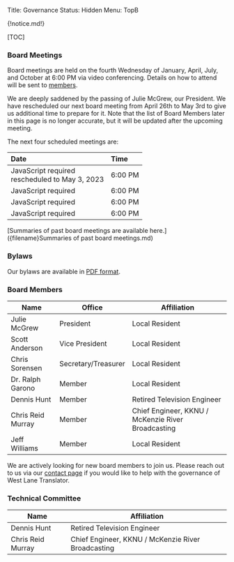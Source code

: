Title: Governance
Status: Hidden
Menu: TopB

{!notice.md!}

[TOC]

### Board Meetings

Board meetings are held on the fourth Wednesday of January,
April, July, and October at 6:00 PM via video conferencing.
Details on how to attend will be sent to
[members]({filename}Membership.md).

We are deeply saddened by the passing of Julie McGrew, our
President. We have rescheduled our next board meeting from April 26th
to May 3rd to give us additional time to prepare for it.  Note that
the list of Board Members later in this page is no longer accurate,
but it will be updated after the upcoming meeting.

The next four scheduled meetings are:

| Date                                      | Time    |
| :---                                      | :---    |
| <div id='meet1'>JavaScript required</div> rescheduled to May 3, 2023 | 6:00 PM |
| <div id='meet2'>JavaScript required</div> | 6:00 PM |
| <div id='meet3'>JavaScript required</div> | 6:00 PM |
| <div id='meet4'>JavaScript required</div> | 6:00 PM |

<script type="text/javascript">
function setFourthWednesdayOfQuarter(dt) {
    // Calculate the first month of the quarter containing dt.
    var tmp = dt.getMonth();
    tmp = tmp - tmp % 3;
    dt.setMonth(tmp);
    // The earliest possible 4th Wednesday of a month is the 22nd.
    dt.setDate(22);
    /*
      We need to determine when the first Wednesday is from the 22nd.
      In JavaScript dates, Sunday is 0, so Wednesday is 3.  For
      comprehension, here is a table of how many days need to be added
      to the 22nd to get to a Wednesday depending on what day of the
      week the the 22nd is on and the math for calculating it:

       Day of Week of    Days to add to
       the 22nd (DOW22)  get to a Wed.   10 - DOW22   (10 - DOW22) % 7
       ----------------  --------------  -----------  ----------------
            Sunday=0           3         10 - 0 = 10  (10 - 0) % 7 = 3
            Monday=1           2         10 - 1 = 9   (10 - 1) % 7 = 2
           Tuesday=2           1         10 - 2 = 8   (10 - 2) % 7 = 1
         Wednesday=3           0         10 - 3 = 7   (10 - 3) % 7 = 0
          Thursday=4           6         10 - 4 = 6   (10 - 4) % 7 = 6
            Friday=5           5         10 - 5 = 5   (10 - 5) % 7 = 5
          Saturday=6           4         10 - 6 = 4   (10 - 6) % 7 = 4

      Note that the results of the math in the last column match the
      desired results from the second column.
    */
    dt.setDate(dt.getDate() + (10 - dt.getDay()) % 7);
}

function setNextQuarter(dt) {
    dt.setMonth(dt.getMonth() + 3);
}

function setMeetN(dt, n) {
    document.getElementById('meet' + n).innerText =
	dt.toLocaleDateString([], {year: 'numeric',
				   month: 'long',
				   day: 'numeric'});
}

var now = new Date();
var dt = new Date(now);
var i = 1;
do {
    setFourthWednesdayOfQuarter(dt);
    if (now <= dt) {
	setMeetN(dt, i);
	i += 1;
    }
    setNextQuarter(dt);
} while (i < 5);
</script>

[Summaries of past board meetings are available
here.]({filename}Summaries of past board meetings.md)

### Bylaws

Our bylaws are available in [PDF
format]({static}/pdfs/WLT_Bylaws_January_27_2021_distribution.pdf).

### Board Members

| Name              | Office              | Affiliation                                        |
| ----              | ------              | -----------                                        |
| Julie McGrew      | President           | Local Resident                                     |
| Scott Anderson    | Vice President      | Local Resident                                     |
| Chris Sorensen    | Secretary/Treasurer | Local Resident                                     |
| Dr. Ralph Garono  | Member              | Local Resident                                     |
| Dennis Hunt       | Member              | Retired Television Engineer                        |
| Chris Reid Murray | Member              | Chief Engineer, KKNU / McKenzie River Broadcasting |
| Jeff Williams     | Member              | Local Resident                                     |

We are actively looking for new board members to join us.  Please
reach out to us via our [contact page]({filename}Contact.md) if you
would like to help with the governance of West Lane Translator.

### Technical Committee

| Name              | Affiliation                                        |
| ----              | -----------                                        |
| Dennis Hunt       | Retired Television Engineer                        |
| Chris Reid Murray | Chief Engineer, KKNU / McKenzie River Broadcasting |
